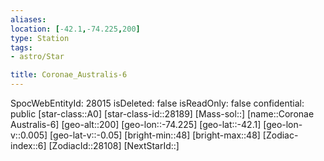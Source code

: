 ```yaml
---
aliases: 
location: [-42.1,-74.225,200]
type: Station
tags:
- astro/Star

title: Coronae_Australis-6
---
```

SpocWebEntityId: 28015
isDeleted: false
isReadOnly: false
confidential: public
[star-class::A0]
[star-class-id::28189]
[Mass-sol::]
[name::Coronae Australis-6]
[geo-alt::200]
[geo-lon::-74.225]
[geo-lat::-42.1]
[geo-lon-v::0.005]
[geo-lat-v::-0.05]
[bright-min::48]
[bright-max::48]
[Zodiac-index::6]
[ZodiacId::28108]
[NextStarId::]



